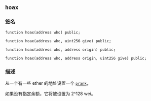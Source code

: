 ## `hoax`

### 签名

```solidity
function hoax(address who) public;
```

```solidity
function hoax(address who, uint256 give) public;
```

```solidity
function hoax(address who, address origin) public;
```

```solidity
function hoax(address who, address origin, uint256 give) public;
```

### 描述

从一个有一些 ether 的地址设置一个 [`prank`](.../.../cheatcodes/prank.md)，

如果没有指定余额，它将被设置为 2^128 wei。